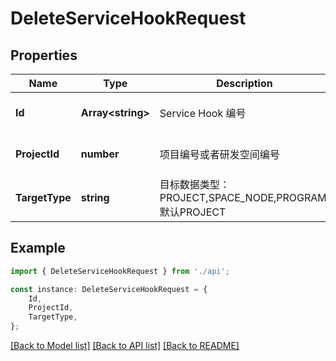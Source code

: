# DeleteServiceHookRequest


## Properties

Name | Type | Description | Notes
------------ | ------------- | ------------- | -------------
**Id** | **Array&lt;string&gt;** | Service Hook 编号 | [optional] [default to undefined]
**ProjectId** | **number** | 项目编号或者研发空间编号 | [optional] [default to undefined]
**TargetType** | **string** | 目标数据类型：PROJECT,SPACE_NODE,PROGRAM,默认PROJECT | [optional] [default to undefined]

## Example

```typescript
import { DeleteServiceHookRequest } from './api';

const instance: DeleteServiceHookRequest = {
    Id,
    ProjectId,
    TargetType,
};
```

[[Back to Model list]](../README.md#documentation-for-models) [[Back to API list]](../README.md#documentation-for-api-endpoints) [[Back to README]](../README.md)

